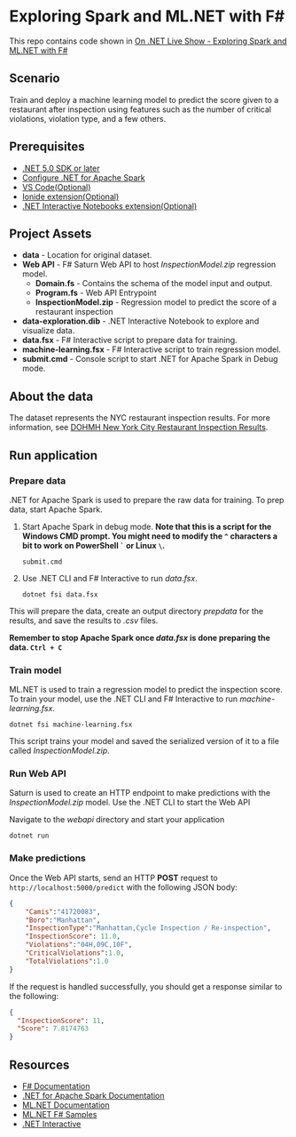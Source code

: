 # Exploring Spark and ML.NET with F#

This repo contains code shown in [On .NET Live Show - Exploring Spark and ML.NET with F#](https://www.youtube.com/watch?v=Z7KVKHZsWyM)

## Scenario

Train and deploy a machine learning model to predict the score given to a restaurant after inspection using features such as the number of critical violations, violation type, and a few others.

## Prerequisites

- [.NET 5.0 SDK or later](http://dotnet.microsoft.com/download)
- [Configure .NET for Apache Spark](https://docs.microsoft.com/dotnet/spark/tutorials/get-started)
- [VS Code(Optional)](https://code.visualstudio.com/download)
- [Ionide extension(Optional)](https://marketplace.visualstudio.com/items?itemName=Ionide.Ionide-fsharp)
- [.NET Interactive Notebooks extension(Optional)](https://marketplace.visualstudio.com/items?itemName=ms-dotnettools.dotnet-interactive-vscode)

## Project Assets

- **data** - Location for original dataset.
- **Web API** - F# Saturn Web API to host *InspectionModel.zip* regression model.
  - **Domain.fs** - Contains the schema of the model input and output.
  - **Program.fs** - Web API Entrypoint
  - **InspectionModel.zip** - Regression model to predict the score of a restaurant inspection
- **data-exploration.dib** - .NET Interactive Notebook to explore and visualize data.
- **data.fsx** - F# Interactive script to prepare data for training.
- **machine-learning.fsx** - F# Interactive script to train regression model.
- **submit.cmd** - Console script to start .NET for Apache Spark in Debug mode.

## About the data

The dataset represents the NYC restaurant inspection results. For more information, see [DOHMH New York City Restaurant Inspection Results](https://data.cityofnewyork.us/Health/DOHMH-New-York-City-Restaurant-Inspection-Results/43nn-pn8j).

## Run application

### Prepare data

.NET for Apache Spark is used to prepare the raw data for training. To prep data, start Apache Spark.

1. Start Apache Spark in debug mode. **Note that this is a script for the Windows CMD prompt. You might need to modify the `^` characters a bit to work on PowerShell `` ` `` or Linux `\`.**

    ```console
    submit.cmd
    ```

2. Use .NET CLI and F# Interactive to run *data.fsx*.

    ```dotnetcli
    dotnet fsi data.fsx
    ```

This will prepare the data, create an output directory *prepdata* for the results, and save the results to *.csv* files.

**Remember to stop Apache Spark once *data.fsx* is done preparing the data. `Ctrl + C`**

### Train model

ML.NET is used to train a regression model to predict the inspection score. To train your model, use the .NET CLI and F# Interactive to run *machine-learning.fsx*.

```dotnetcli
dotnet fsi machine-learning.fsx
```

This script trains your model and saved the serialized version of it to a file called *InspectionModel.zip*.

### Run Web API

Saturn is used to create an HTTP endpoint to make predictions with the *InspectionModel.zip* model. Use the .NET CLI to start the Web API

Navigate to the *webapi* directory and start your application

```dotnetcli
dotnet run
```

### Make predictions

Once the Web API starts, send an HTTP **POST** request to `http://localhost:5000/predict` with the following JSON body:

```json
{
    "Camis":"41720083",
    "Boro":"Manhattan",
    "InspectionType":"Manhattan,Cycle Inspection / Re-inspection",
    "InspectionScore": 11.0,
    "Violations":"04H,09C,10F",
    "CriticalViolations":1.0,
    "TotalViolations":1.0
}
```

If the request is handled successfully, you should get a response similar to the following:

```json
{
  "InspectionScore": 11,
  "Score": 7.8174763
}
```

## Resources

- [F# Documentation](http://docs.microsoft.com/dotnet/fsharp)
- [.NET for Apache Spark Documentation](http://docs.microsoft.com/dotnet/spark)
- [ML.NET Documentation](http://docs.microsoft.com/dotnet/machine-learning)
- [ML.NET F# Samples](https://github.com/dotnet/machinelearning-samples/tree/main/samples/fsharp)
- [.NET Interactive](https://github.com/dotnet/interactive)
